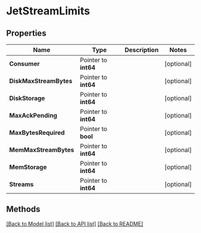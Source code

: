 # JetStreamLimits

## Properties

Name | Type | Description | Notes
------------ | ------------- | ------------- | -------------
**Consumer** | Pointer to **int64** |  | [optional] 
**DiskMaxStreamBytes** | Pointer to **int64** |  | [optional] 
**DiskStorage** | Pointer to **int64** |  | [optional] 
**MaxAckPending** | Pointer to **int64** |  | [optional] 
**MaxBytesRequired** | Pointer to **bool** |  | [optional] 
**MemMaxStreamBytes** | Pointer to **int64** |  | [optional] 
**MemStorage** | Pointer to **int64** |  | [optional] 
**Streams** | Pointer to **int64** |  | [optional] 

## Methods


[[Back to Model list]](../README.md#documentation-for-models) [[Back to API list]](../README.md#documentation-for-api-endpoints) [[Back to README]](../README.md)


